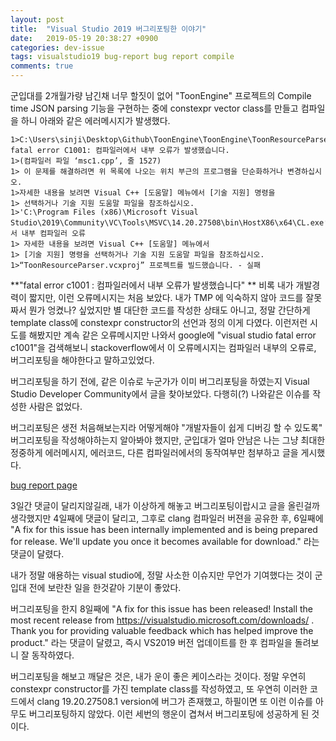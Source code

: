 ```yaml
---
layout: post
title:  "Visual Studio 2019 버그리포팅한 이야기"
date:   2019-05-19 20:38:27 +0900
categories: dev-issue
tags: visualstudio19 bug-report bug report compile
comments: true  
---
```


군입대를 2개월가량 남긴채 너무 할짓이 없어 "ToonEngine" 프로젝트의 Compile time JSON parsing 기능을 구현하는 중에 constexpr vector class를 만들고 컴파일을 하니 아래와 같은 에러메시지가 발생했다.

```[c++]
1>C:\Users\sinji\Desktop\Github\ToonEngine\ToonEngine\ToonResourceParser\Sources\main.cpp(6): fatal error C1001: 컴파일러에서 내부 오류가 발생했습니다.
1>(컴파일러 파일 ‘msc1.cpp’, 줄 1527)
1> 이 문제를 해결하려면 위 목록에 나오는 위치 부근의 프로그램을 단순화하거나 변경하십시오.
1>자세한 내용을 보려면 Visual C++ [도움말] 메뉴에서 [기술 지원] 명령을
1> 선택하거나 기술 지원 도움말 파일을 참조하십시오.
1>'C:\Program Files (x86)\Microsoft Visual Studio\2019\Community\VC\Tools\MSVC\14.20.27508\bin\HostX86\x64\CL.exe’에서 내부 컴파일러 오류
1> 자세한 내용을 보려면 Visual C++ [도움말] 메뉴에서
1> [기술 지원] 명령을 선택하거나 기술 지원 도움말 파일을 참조하십시오.
1>“ToonResourceParser.vcxproj” 프로젝트를 빌드했습니다. - 실패
```

**"fatal error c1001 : 컴파일러에서 내부 오류가 발생했습니다" **
비록 내가 개발경력이 짧지만, 이런 오류메시지는 처음 보았다. 
내가 TMP 에 익숙하지 않아 코드를 잘못짜서 뭔가 엉켰나? 싶었지만 별 대단한 코드를 작성한 상태도 아니고, 정말 간단하게 template class에 constexpr constructor의 선언과 정의 이게 다였다. 
이런저런 시도를 해봤지만 계속 같은 오류메시지만 나와서 google에 "visual studio fatal error c1001"을 검색해보니 
stackoverflow에서 이 오류메시지는 컴파일러 내부의 오류로, 버그리포팅을 해야한다고 말하고있었다.


버그리포팅을 하기 전에, 같은 이슈로 누군가가 이미 버그리포팅을 하였는지 Visual Studio Developer Community에서 글을 찾아보았다. 다행히(?) 나와같은 이슈를 작성한 사람은 없었다. 


버그리포팅은 생전 처음해보는지라 어떻게해야 "개발자들이 쉽게 디버깅 할 수 있도록" 버그리포팅을 작성해야하는지 알아봐야 했지만, 군입대가 얼마 안남은 나는 그냥 최대한 정중하게 에러메시지, 에러코드, 다른 컴파일러에서의 동작여부만 첨부하고 글을 게시했다.


[bug report page](https://developercommunity.visualstudio.com/content/problem/517958/fatal-error-c1001-when-i-define-constexpr-construc.html)

3일간 댓글이 달리지않길래, 내가 이상하게 해놓고 버그리포팅이랍시고 글을 올린걸까 생각했지만
4일째에 댓글이 달리고, 그후로 clang 컴파일러 버젼을 공유한 후, 6일째에 "A fix for this issue has been internally implemented and is being prepared for release. We'll update you once it becomes available for download." 라는 댓글이 달렸다. 


내가 정말 애용하는 visual studio에, 정말 사소한 이슈지만 무언가 기여했다는 것이 군입대 전에 보란찬 일을 한것같아 기분이 좋았다. 


버그리포팅을 한지 8일째에 "A fix for this issue has been released! Install the most recent release from https://visualstudio.microsoft.com/downloads/ . Thank you for providing valuable feedback which has helped improve the product." 라는 댓글이 달렸고, 즉시 VS2019 버전 업데이트를 한 후 컴파일을 돌려보니 잘 동작하였다.


버그리포팅을 해보고 깨달은 것은, 내가 운이 좋은 케이스라는 것이다. 정말 우연히 constexpr constructor를 가진 template class를 작성하였고, 또 우연히 이러한 코드에서 clang 19.20.27508.1 version에 버그가 존재했고, 하필이면 또 이런 이슈를 아무도 버그리포팅하지 않았다. 이런 세번의 행운이 겹쳐서 버그리포팅에 성공하게 된 것이다.